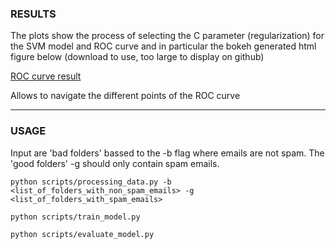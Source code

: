 ### RESULTS

The plots show the process of selecting the C parameter (regularization) for the SVM model and ROC curve and in particular the bokeh generated html figure below (download to use, too large to display on github)

[ROC curve result](plots/ROC_representation.html)

Allows to navigate the different points of the ROC curve

---

### USAGE

Input are 'bad folders' bassed to the -b flag where emails are not spam. The 'good folders' -g should only contain spam emails.

`python scripts/processing_data.py -b <list_of_folders_with_non_spam_emails> -g <list_of_folders_with_spam_emails>`

`python scripts/train_model.py`

`python scripts/evaluate_model.py`

